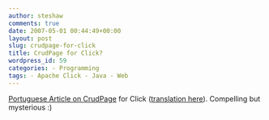 ```yaml
---
author: steshaw
comments: true
date: 2007-05-01 00:44:49+00:00
layout: post
slug: crudpage-for-click
title: CrudPage for Click?
wordpress_id: 59
categories: - Programming
tags: - Apache Click - Java - Web
---
```


[Portuguese Article on CrudPage](http://www.devmedia.com.br/articles/viewcomp.asp?comp=3344) for Click ([translation here](http://translate.google.com/translate?u=http%3A%2F%2Fwww.devmedia.com.br%2Farticles%2Fviewcomp.asp%3Fcomp%3D3344&langpair=pt%7Cen&hl=en&ie=UTF-8&oe=UTF-8&prev=%2Flanguage_tools)). Compelling but mysterious :)

